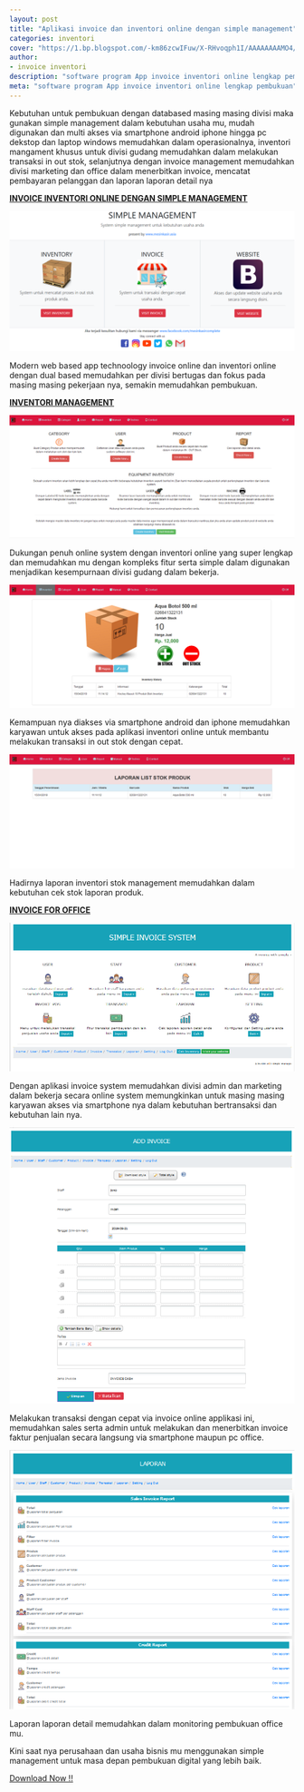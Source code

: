 ```yaml
---
layout: post
title: "Aplikasi invoice dan inventori online dengan simple management"
categories: inventori
cover: "https://1.bp.blogspot.com/-km86zcwIFuw/X-RHvoqph1I/AAAAAAAAMO4/dqAdN4NYHCMdSfpcA73GTY5CUXcUFGb1ACLcBGAsYHQ/s1366/software%2Baplikasi%2Bsystem%2Binvoice%2Bstock%2Binventory2.jpg"
author:
- invoice inventori
description: "software program App invoice inventori online lengkap pembukuan"
meta: "software program App invoice inventori online lengkap pembukuan"
---
```

Kebutuhan untuk pembukuan dengan databased masing masing divisi maka gunakan simple management dalam kebutuhan usaha mu, mudah digunakan dan multi akses via smartphone android iphone hingga pc dekstop dan laptop windows memudahkan dalam operasionalnya, inventori mangament khusus untuk divisi gudang memudahkan dalam melakukan transaksi in out stok, selanjutnya dengan invoice management memudahkan divisi marketing dan office dalam menerbitkan invoice, mencatat pembayaran pelanggan dan laporan laporan detail nya

**[INVOICE INVENTORI ONLINE DENGAN SIMPLE MANAGEMENT](/inventori/2020/03/27/simple.html)**

 ![aplikasi invoice inventori online](/assets/img/software-stok-inventory-dan-invoice-simple-management.png)

Modern web based app technoology invoice online dan inventori online dengan dual based memudahkan per divisi bertugas dan fokus pada masing masing pekerjaan nya, semakin memudahkan pembukuan.


**[INVENTORI MANAGEMENT](/inventori/2020/03/27/simple.html)**

 ![aplikasi inventori stok online](/assets/img/inventory.png)

Dukungan penuh online system dengan inventori online yang super lengkap dan memudahkan mu dengan kompleks fitur serta simple dalam digunakan menjadikan kesempurnaan divisi gudang dalam bekerja.

 ![transaksi stok in out stok](/assets/img/inventory1.png)

Kemampuan nya diakses via smartphone android dan iphone memudahkan karyawan untuk akses pada aplikasi inventori online untuk membantu melakukan transaksi in out stok dengan cepat.

 ![laporan inventori stok](/assets/img/inventory2.png)

Hadirnya laporan inventori stok management memudahkan dalam kebutuhan cek stok laporan produk.


**[INVOICE FOR OFFICE](/inventori/2020/03/27/simple.html)**

 ![aplikasi invoice online](/assets/img/invoice.png)

Dengan aplikasi invoice system memudahkan divisi admin dan marketing dalam bekerja secara online system memungkinkan untuk masing masing karyawan akses via smartphone nya dalam kebutuhan bertransaksi dan kebutuhan lain nya.

 ![aplikasi invoice online](/assets/img/invoice1.png)

Melakukan transaksi dengan cepat via invoice online applikasi ini, memudahkan sales serta admin untuk melakukan dan menerbitkan invoice faktur penjualan secara langsung via smartphone maupun pc office.

 ![aplikasi invoice online](/assets/img/invoice3.png)

Laporan laporan detail memudahkan dalam monitoring pembukuan office mu.


Kini saat nya perusahaan dan usaha bisnis mu menggunakan simple management untuk masa depan pembukuan digital yang lebih baik.

 [Download Now !!](https://mesinkasir.github.io/e-catalog/SIMPLE%20MANAGEMENT%20APP.pdf)